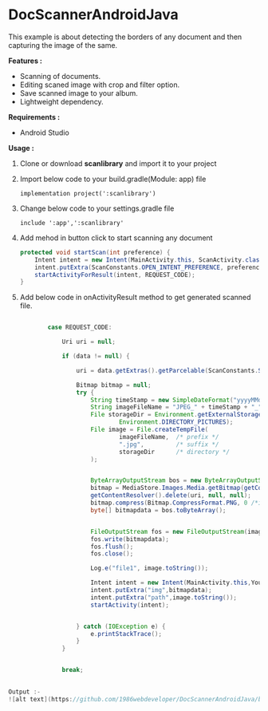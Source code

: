 # DocScannerAndroidJava
This example is about detecting the borders of any document and then capturing the image of the same.

<b>Features : </b>

- Scanning of documents.
- Editing scaned image with crop and filter option.
- Save scanned image to your album.
- Lightweight dependency.

<b>Requirements :</b>
- Android Studio

<b>Usage :</b>
1. Clone or download <b>scanlibrary</b> and import it to your project

2. Import below code to your build.gradle(Module: app) file

    ```implementation project(':scanlibrary')```

3. Change below code to your settings.gradle file

    ```include ':app',':scanlibrary'```

4. Add mehod in button click to start scanning any document

    ```java
    protected void startScan(int preference) {
        Intent intent = new Intent(MainActivity.this, ScanActivity.class);
        intent.putExtra(ScanConstants.OPEN_INTENT_PREFERENCE, preference);
        startActivityForResult(intent, REQUEST_CODE);
    }
    
 5. Add below code in onActivityResult method to get generated scanned file.
 
 ```java
 
            case REQUEST_CODE:

                Uri uri = null;

                if (data != null) {

                    uri = data.getExtras().getParcelable(ScanConstants.SCANNED_RESULT);

                    Bitmap bitmap = null;
                    try {
                        String timeStamp = new SimpleDateFormat("yyyyMMdd_HHmmss").format(new Date());
                        String imageFileName = "JPEG_" + timeStamp + "_";
                        File storageDir = Environment.getExternalStoragePublicDirectory(
                                Environment.DIRECTORY_PICTURES);
                        File image = File.createTempFile(
                                imageFileName,  /* prefix */
                                ".jpg",         /* suffix */
                                storageDir      /* directory */
                        );


                        ByteArrayOutputStream bos = new ByteArrayOutputStream();
                        bitmap = MediaStore.Images.Media.getBitmap(getContentResolver(), uri);
                        getContentResolver().delete(uri, null, null);
                        bitmap.compress(Bitmap.CompressFormat.PNG, 0 /*ignored for PNG*/, bos);
                        byte[] bitmapdata = bos.toByteArray();


                        FileOutputStream fos = new FileOutputStream(image);
                        fos.write(bitmapdata);
                        fos.flush();
                        fos.close();

                        Log.e("file1", image.toString());

                        Intent intent = new Intent(MainActivity.this,YourDestinationActivity.class);
                        intent.putExtra("img",bitmapdata);
                        intent.putExtra("path",image.toString());
                        startActivity(intent);


                    } catch (IOException e) {
                        e.printStackTrace();
                    }
                }


                break;
       

Output :-
![alt text](https://github.com/1986webdeveloper/DocScannerAndroidJava/blob/master/docScanner.gif)


